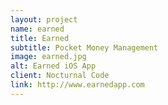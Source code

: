 ```yaml
---
layout: project
name: earned
title: Earned
subtitle: Pocket Money Management
image: earned.jpg
alt: Earned iOS App
client: Nocturnal Code
link: http://www.earnedapp.com
---
```

